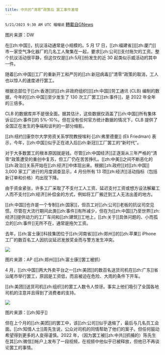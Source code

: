 ```yaml
---
title: 中共的“清零”政策后 罢工事件激增
---
```

`5/21/2023 9:30 AM UTC 帽帽说` [轉載自GNews](https://gnews.org/articles/1318466)

图片来源：DW

在[[zh:中国]]，抗议活动通常是小规模的。5 月 17 日，[[zh:福建省]][[zh:厦门]]市一家空气净化器厂的几名工人聚集在一起，要求[[zh:公司]]支付拖欠的工资。整个抗议活动很平静，但这仅仅是[[zh:5月]]份发生的近 30 起类似示威活动的其中一件。

随着[[zh:中国]]工厂的重新开工和严厉的[[zh:新冠病毒]]”清零“政策的取消，工人也以惊人的速度进行罢工。

根据总部位于[[zh:香港]]的[[zh:非政府组织]][[zh:中国]]劳工通讯 (CLB) 编制的数据，今年的[[zh:中国]]至少发生了 130 次工厂罢工[[zh:事件]]，是 2022 年全年的三倍多。

CLB 的数据库并不是很全面。据其估计，这些数据仅涵盖了[[zh:中国]]所有集体诉讼[[zh:事件]]的 5%-10%。但在没有任何官方统计数据的情况下，CLB 提供了全国正在发生的争端和谈判的一部分缩影。

[[zh:纽约]]康奈尔大学劳资关系学院教授埃利·[[zh:弗里德曼]] (Eli Friedman) 表示，今年，[[zh:中国]]似乎正在进入后[[zh:新冠]]工厂罢工的“新时代”。

对于大多数罢工的根本原因就是钱。尽管[[zh:中国经济]]正逐渐从三年严格的“清零“政策遭受的重创中复苏，但工厂仍在苦苦挣扎。[[zh:中美]]之间不断恶化的[[zh:政治]]关系开始在[[zh:经济]]中体现出来。根据[[zh:政府]]对[[zh:中国]] 3,000 家工厂进行的月度调查显示，4 月份所有 13 项[[zh:经济]]活动指标（包括新订单和价格）均出现下降。

由于资金紧张，许多工厂采取了不支付工人工资、延迟支付工资或想方设法解雇工人而不支付[[zh:经济]]补偿金的方式，例如将工厂搬迁到工人无法出差的地方。

[[zh:中国]]也许是一个专制[[zh:国家]]，但员工对[[zh:公司]]老板的抗议司空见惯。尽管在大流行期间此类[[zh:事件]]有所减少，但在为[[zh:中国]]乃至世界[[zh:经济]]提供动力的工厂车间和[[zh:建筑]]工地上，[[zh:关于]]具体问题的、小而孤立的[[zh:事件]]无所不在，通常是拖欠工资。

去年，[[zh:富士康]]科技集团位于[[zh:河南省]][[zh:郑州]]的[[zh:苹果]] iPhone 工厂的数百名工人因抗议延迟发放奖金而与警方发生冲突。

![](https://ipfs.gnews.org/ipfs/QmfE9UhLq4Qppwcn9ZAwPQNa4aP6GckXedDQbaWzaADcB7?filename=20221124-100939_U720_M812442_4421.jpeg)


图片来源：AP ([[zh:郑州]][[zh:富士康]]罢工被抓）

4 月，[[zh:中国]]两大外卖平台之一[[zh:美团]]的数百名送货司机在[[zh:广东]]省汕尾市举行罢工，原因是工资低，而且被迫在危险、大雨的条件下开车。

[[zh:美团]]送货司机[[zh:组织]]的罢工人数令人惊讶。事实上他们吸引了全国各地司机的注意并且得到了消费者的支持。


![](https://ipfs.gnews.org/ipfs/QmWHQQS5KUFCJvp8CkcEQLc7XjqVDVQ1BAYUw9AWhXXg2A?filename=v2-9af271e58e4803f3d5ce21ab3650bd79_1440w.jpeg)


图片来源：[[zh:知乎]]  

但在上个月的[[zh:美团]]的罢工中，该[[zh:公司]]似乎退缩了，最后与几名员工会面。[[zh:知情人士]]周先生说，公众对司机的同情帮助了他们的案子。但任何鼓动希望得到更多的人变得谨慎。2022 年，（因为罢工被[[zh:中共]]抓捕的）陈先生在其[[zh:微信]]帐户上发布了一段视频，在视频中他似乎已被释放，但他已不再谈论罢工的事情。
 
  

